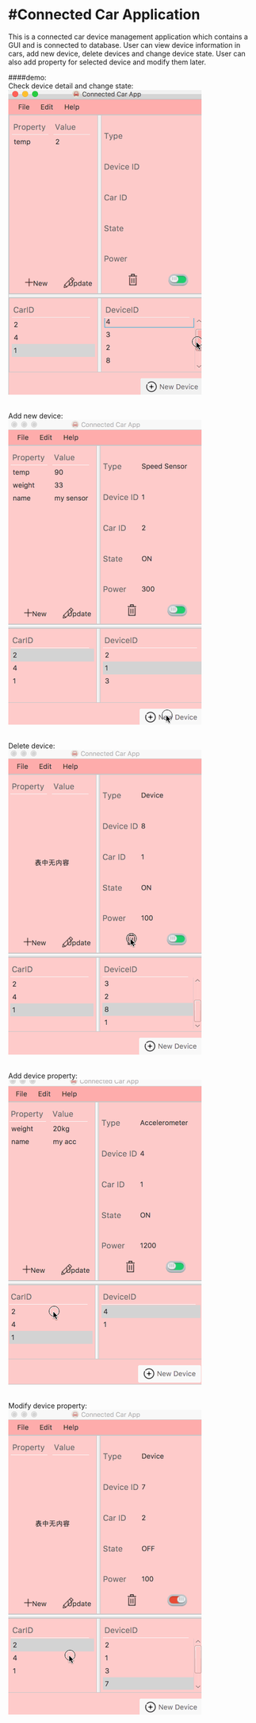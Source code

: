 #Connected Car Application
===
This is a connected car device management application which contains a GUI and is connected to database. User can view device information in cars, add new device, delete devices and change device state. User can also add property for selected device and modify them later.


####demo:  
Check device detail and change state:</br>
![image](https://github.com/pousT/swmCW2/blob/master/demo/checkDevice.gif)   

</br>Add new device:</br>
![image](https://github.com/pousT/swmCW2/blob/master/demo/addDevice.gif)   

</br>Delete device:</br>
![image](https://github.com/pousT/swmCW2/blob/master/demo/deleteDevice.gif)   

</br>Add device property:</br>
![image](https://github.com/pousT/swmCW2/blob/master/demo/addProperty.gif)   

</br>Modify device property:</br>
![image](https://github.com/pousT/swmCW2/blob/master/demo/updateProperty.gif)   




